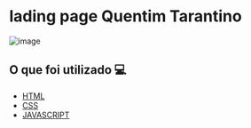 <h1> lading page Quentim Tarantino </h1>

![image](https://user-images.githubusercontent.com/96798145/218569403-322ada69-3492-4cb6-91e6-0f7b9875c46f.png)

<h2> O que foi utilizado 💻 </h2>

- [HTML]()
- [CSS]()
- [JAVASCRIPT]()

 

